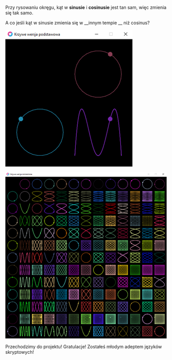 Przy rysowaniu okręgu\, kąt w  __sinusie__  i  __cosinusie__  jest tan sam\, więc zmienia się tak samo\.

A co jeśli kąt w sinusie zmienia się w  __innym tempie __ niż cosinus?

![](img/12%20Krzywe%20-%20Gliwice10.png)

![](img/12%20Krzywe%20-%20Gliwice11.png)

Przechodzimy do projektu\!
Gratulacje\! Zostałeś młodym adeptem języków skryptowych\!

